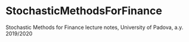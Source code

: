 # StochasticMethodsForFinance
 Stochastic Methods for Finance lecture notes, University of Padova, a.y. 2019/2020
